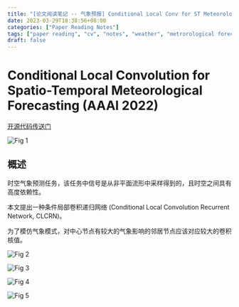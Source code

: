 ```yaml
---
title: "[论文阅读笔记 -- 气象预报] Conditional Local Conv for ST Meteorological Forecast (AAAI 2022)"
date: 2023-03-29T18:38:56+08:00
categories: ["Paper Reading Notes"]
tags: ["paper reading", "cv", "notes", "weather", "metrorological forecasting", "forecasting"]
draft: false
---
```


# Conditional Local Convolution for Spatio-Temporal Meteorological Forecasting (AAAI 2022)

[开源代码传送门](https://github.com/bird-tao/clcrn)

![Fig 1](/images/2023/PRN391/1.png)

## 概述

时空气象预测任务，该任务中信号是从非平面流形中采样得到的，且时空之间具有高度依赖性。  

本文提出一种条件局部卷积递归网络 (Conditional Local Convolution Recurrent Network, CLCRN)。  

为了模仿气象模式，对中心节点有较大的气象影响的邻居节点应该对应较大的卷积核值。  

![Fig 2](/images/2023/PRN391/2.png)

![Fig 3](/images/2023/PRN391/3.png)

![Fig 4](/images/2023/PRN391/4.png)

![Fig 5](/images/2023/PRN391/5.png)
